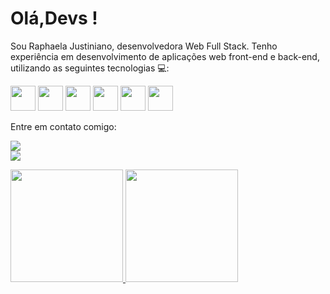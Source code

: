 <h1> Olá,Devs ! </h1>

Sou Raphaela Justiniano, desenvolvedora Web Full Stack. Tenho experiência em desenvolvimento de aplicações web front-end e back-end, utilizando as seguintes tecnologias :computer::





<img src="https://cdn.jsdelivr.net/gh/devicons/devicon/icons/css3/css3-plain.svg" width="40" height="40" />                          <img src="https://cdn.jsdelivr.net/gh/devicons/devicon/icons/html5/html5-plain.svg" width="40" height="40" />                    <img src="https://cdn.jsdelivr.net/gh/devicons/devicon/icons/php/php-plain.svg" width="40" height="40"/>                <img src="https://cdn.jsdelivr.net/gh/devicons/devicon/icons/javascript/javascript-plain.svg" width="40" height="40" />                         <img src="https://cdn.jsdelivr.net/gh/devicons/devicon/icons/nodejs/nodejs-original-wordmark.svg"  width="40" height="40"/>
<img src="https://cdn.jsdelivr.net/gh/devicons/devicon/icons/python/python-original.svg" width="40" height="40" />
          
          


Entre em contato comigo:


<a href="https://www.linkedin.com/in/raphaela-justiniano" target="_blank"><img loading="lazy" src="https://img.shields.io/badge/-LinkedIn-%230077B5?style=for-the-badge&logo=linkedin&logoColor=white" target="_blank"></a>  
<a href ="mailto:raphaelajusdev@gmail.com"><img loading="lazy" src="https://img.shields.io/badge/Gmail-D14836?style=for-the-badge&logo=gmail&logoColor=white" target="_blank"></a>






<div>
<a href="https://github.com/Raphasj">
<img loading="lazy" height="180em" src="https://github-readme-stats.vercel.app/api/top-langs/?username=Raphasj&layout=compact&langs_count=7&theme=dracula"/>
<img loading="lazy" height="180em" src="https://github-readme-stats.vercel.app/api?username=Raphasj&show_icons=true&theme=dracula&include_all_commits=true&count_private=true"/>
</div>
